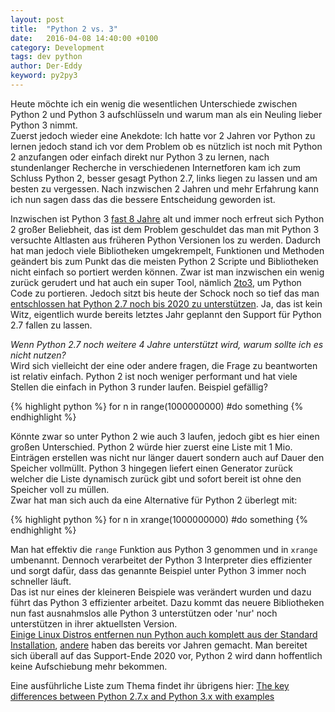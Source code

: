 ```yaml
---
layout: post
title:  "Python 2 vs. 3"
date:   2016-04-08 14:40:00 +0100
category: Development
tags: dev python
author: Der-Eddy
keyword: py2py3
---
```

Heute möchte ich ein wenig die wesentlichen Unterschiede zwischen Python 2 und Python 3 aufschlüsseln und warum man als ein Neuling lieber Python 3 nimmt.  
Zuerst jedoch wieder eine Anekdote: Ich hatte vor 2 Jahren vor Python zu lernen jedoch stand ich vor dem Problem ob es nützlich ist noch mit Python 2 anzufangen oder einfach direkt nur Python 3 zu lernen, nach stundenlanger Recherche in verschiedenen Internetforen kam ich zum Schluss Python 2, besser gesagt Python 2.7, links liegen zu lassen und am besten zu vergessen. Nach inzwischen 2 Jahren und mehr Erfahrung kann ich nun sagen dass das die bessere Entscheidung geworden ist.

Inzwischen ist Python 3 [fast 8 Jahre](https://www.python.org/download/releases/3.0/) alt und immer noch erfreut sich Python 2 großer Beliebheit, das ist dem Problem geschuldet das man mit Python 3 versuchte Altlasten aus früheren Python Versionen los zu werden. Dadurch hat man jedoch viele Bibliotheken umgekrempelt, Funktionen und Methoden geändert bis zum Punkt das die meisten Python 2 Scripte und Bibliotheken nicht einfach so portiert werden können. Zwar ist man inzwischen ein wenig zurück gerudert und hat auch ein super Tool, nämlich [2to3](https://docs.python.org/2/library/2to3.html), um Python Code zu portieren. Jedoch sitzt bis heute der Schock noch so tief das man [entschlossen hat Python 2.7 noch bis 2020 zu unterstützen](https://hg.python.org/peps/rev/76d43e52d978). Ja, das ist kein Witz, eigentlich wurde bereits letztes Jahr geplannt den Support für Python 2.7 fallen zu lassen.

*Wenn Python 2.7 noch weitere 4 Jahre unterstützt wird, warum sollte ich es nicht nutzen?*  
Wird sich vielleicht der eine oder andere fragen, die Frage zu beantworten ist relativ einfach. Python 2 ist noch weniger performant und hat viele Stellen die einfach in Python 3 runder laufen. Beispiel gefällig?

{% highlight python %}
for n in range(1000000000)
    #do something
{% endhighlight %}

Könnte zwar so unter Python 2 wie auch 3 laufen, jedoch gibt es hier einen großen Unterschied. Python 2 würde hier zuerst eine Liste mit 1 Mio. Einträgen erstellen was nicht nur länger dauert sondern auch auf Dauer den Speicher vollmüllt. Python 3 hingegen liefert einen Generator zurück welcher die Liste dynamisch zurück gibt und sofort bereit ist ohne den Speicher voll zu müllen.  
Zwar hat man sich auch da eine Alternative für Python 2 überlegt mit:

{% highlight python %}
for n in xrange(1000000000)
    #do something
{% endhighlight %}

Man hat effektiv die `range` Funktion aus Python 3 genommen und in `xrange` umbenannt. Dennoch verarbeitet der Python 3 Interpreter dies effizienter und sorgt dafür, dass das genannte Beispiel unter Python 3 immer noch schneller läuft.  
Das ist nur eines der kleineren Beispiele was verändert wurden und dazu führt das Python 3 effizienter arbeitet. Dazu kommt das neuere Bibliotheken nun fast ausnahmslos alle Python 3 unterstützen oder 'nur' noch unterstützen in ihrer aktuellsten Version.  
[Einige Linux Distros entfernen nun Python auch komplett aus der Standard Installation](https://lists.ubuntu.com/archives/ubuntu-devel/2015-June/038799.html), [andere](https://www.archlinux.org/news/python-is-now-python-3/) haben das bereits vor Jahren gemacht. Man bereitet sich überall auf das Support-Ende 2020 vor, Python 2 wird dann hoffentlich keine Aufschiebung mehr bekommen.

Eine ausführliche Liste zum Thema findet ihr übrigens hier: [The key differences between Python 2.7.x and Python 3.x with examples](http://sebastianraschka.com/Articles/2014_python_2_3_key_diff.html)
